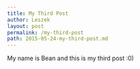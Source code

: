 ```yaml
---
title: My Third Post
author: Leszek
layout: post
permalink: /my-third-post
path: 2015-05-24-my-third-post.md
---
```


My name is Bean and this is my third post :0)
